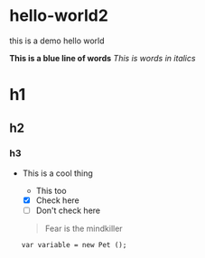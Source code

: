 # hello-world2
this is a demo hello world


**This is a blue line of words**
_This is words in italics_
# h1
## h2
### h3


- This is a cool thing
   - This too

  - [x] Check here
  -  [ ] Don't check here

   >Fear is the mindkiller
```
   var variable = new Pet ();
```